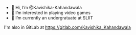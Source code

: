 - 👋 Hi, I’m @Kavishika-Kahandawala
- 👀 I’m interested in playing video games
- 🌱 I’m currently an undergratuate at SLIIT
<!--- - 💞️ I’m looking to collaborate on ...
- 📫 How to reach me ... --->

I'm also in GitLab at https://gitlab.com/Kavishika_Kahandawala
<!---
Kavishika-Kahandawala/Kavishika-Kahandawala is a ✨ special ✨ repository because its `README.md` (this file) appears on your GitHub profile.
You can click the Preview link to take a look at your changes.
--->

